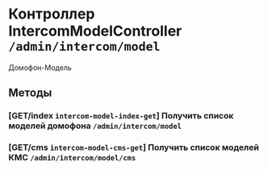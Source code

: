 # Контроллер IntercomModelController `/admin/intercom/model`

Домофон-Модель

## Методы

### [GET/index `intercom-model-index-get`] Получить список моделей домофона `/admin/intercom/model`

### [GET/cms `intercom-model-cms-get`] Получить список моделей КМС `/admin/intercom/model/cms`
